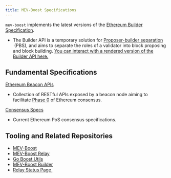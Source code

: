 ```yaml
---
title: MEV-Boost Specifications
---
```




`mev-boost` implements the latest versions of the [Ethereum Builder Specification](https://github.com/ethereum/builder-specs/blob/main/specs/builder.md).

- The Builder API is a temporary solution for [Proposer-builder separation](https://ethresear.ch/t/proposer-block-builder-separation-friendly-fee-market-designs/9725)
 (PBS), and aims to separate the roles of a validator into block proposing and block building. [You can interact with a rendered version of the Builder API here.](https://ethereum.github.io/builder-specs/#/Builder/status)

## Fundamental Specifications

[Ethereum Beacon APIs](https://github.com/ethereum/beacon-APIs)

- Collection of RESTful APIs exposed by a beacon node aiming to facilitate [Phase 0](https://github.com/ethereum/consensus-specs/blob/dev/specs/phase0/validator.md) of Ethereum consensus.

[Consensus Specs](https://github.com/ethereum/consensus-specs)

- Current Ethereum PoS consensus specifications.

## Tooling and Related Repositories

- [MEV-Boost](https://github.com/flashbots/mev-boost)
- [MEV-Boost Relay](https://github.com/flashbots/mev-boost-relay)
- [Go Boost Utils](https://github.com/flashbots/go-boost-utils)
- [MEV-Boost Builder](https://github.com/flashbots/boost-geth-builder)
- [Relay Status Page ](https://0xpanoramix.github.io/flashbots-boost-status/)